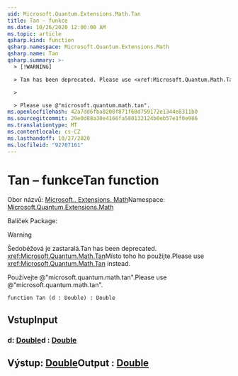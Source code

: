 ```yaml
---
uid: Microsoft.Quantum.Extensions.Math.Tan
title: Tan – funkce
ms.date: 10/26/2020 12:00:00 AM
ms.topic: article
qsharp.kind: function
qsharp.namespace: Microsoft.Quantum.Extensions.Math
qsharp.name: Tan
qsharp.summary: >-
  > [!WARNING]

  > Tan has been deprecated. Please use <xref:Microsoft.Quantum.Math.Tan> instead.

  >

  > Please use @"microsoft.quantum.math.tan".
ms.openlocfilehash: 42a7dd6fba8200f871f60d759172e1344e8311b0
ms.sourcegitcommit: 29e0d88a30e4166fa580132124b0eb57e1f0e986
ms.translationtype: MT
ms.contentlocale: cs-CZ
ms.lasthandoff: 10/27/2020
ms.locfileid: "92707161"
---
```

# <a name="tan-function"></a><span data-ttu-id="a5f38-102">Tan – funkce</span><span class="sxs-lookup"><span data-stu-id="a5f38-102">Tan function</span></span>

<span data-ttu-id="a5f38-103">Obor názvů: [Microsoft.. Extensions. Math](xref:Microsoft.Quantum.Extensions.Math)</span><span class="sxs-lookup"><span data-stu-id="a5f38-103">Namespace: [Microsoft.Quantum.Extensions.Math](xref:Microsoft.Quantum.Extensions.Math)</span></span>

<span data-ttu-id="a5f38-104">Balíček [](https://nuget.org/packages/)</span><span class="sxs-lookup"><span data-stu-id="a5f38-104">Package: [](https://nuget.org/packages/)</span></span>


> [!WARNING]
> <span data-ttu-id="a5f38-105">Šedobéžová je zastaralá.</span><span class="sxs-lookup"><span data-stu-id="a5f38-105">Tan has been deprecated.</span></span> <span data-ttu-id="a5f38-106"><xref:Microsoft.Quantum.Math.Tan>Místo toho ho použijte.</span><span class="sxs-lookup"><span data-stu-id="a5f38-106">Please use <xref:Microsoft.Quantum.Math.Tan> instead.</span></span>
>
> <span data-ttu-id="a5f38-107">Používejte @"microsoft.quantum.math.tan".</span><span class="sxs-lookup"><span data-stu-id="a5f38-107">Please use @"microsoft.quantum.math.tan".</span></span>



```qsharp
function Tan (d : Double) : Double
```


## <a name="input"></a><span data-ttu-id="a5f38-108">Vstup</span><span class="sxs-lookup"><span data-stu-id="a5f38-108">Input</span></span>

### <a name="d--double"></a><span data-ttu-id="a5f38-109">d: [Double](xref:microsoft.quantum.lang-ref.double)</span><span class="sxs-lookup"><span data-stu-id="a5f38-109">d : [Double](xref:microsoft.quantum.lang-ref.double)</span></span>





## <a name="output--double"></a><span data-ttu-id="a5f38-110">Výstup: [Double](xref:microsoft.quantum.lang-ref.double)</span><span class="sxs-lookup"><span data-stu-id="a5f38-110">Output : [Double](xref:microsoft.quantum.lang-ref.double)</span></span>

